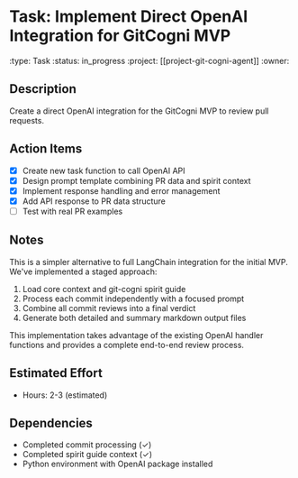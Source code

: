 # Task: Implement Direct OpenAI Integration for GitCogni MVP
:type: Task
:status: in_progress
:project: [[project-git-cogni-agent]]
:owner:

## Description
Create a direct OpenAI integration for the GitCogni MVP to review pull requests.

## Action Items
- [x] Create new task function to call OpenAI API
- [x] Design prompt template combining PR data and spirit context
- [x] Implement response handling and error management
- [x] Add API response to PR data structure
- [ ] Test with real PR examples

## Notes
This is a simpler alternative to full LangChain integration for the initial MVP. We've implemented a staged approach:

1. Load core context and git-cogni spirit guide
2. Process each commit independently with a focused prompt
3. Combine all commit reviews into a final verdict
4. Generate both detailed and summary markdown output files

This implementation takes advantage of the existing OpenAI handler functions and provides a complete end-to-end review process.

## Estimated Effort
- Hours: 2-3 (estimated)

## Dependencies
- Completed commit processing (✓)
- Completed spirit guide context (✓)
- Python environment with OpenAI package installed 